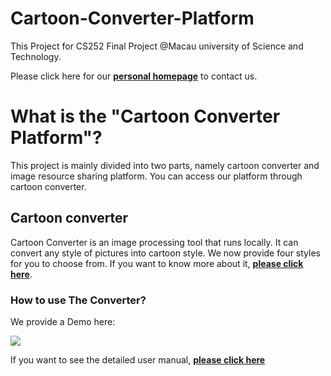 # Cartoon-Converter-Platform
This Project for CS252 Final Project @Macau university of Science and Technology.

Please click here for our [**personal homepage**](https://github.com/MeditatorE/Cartoon-Converter-Platform/blob/main/homepage/html/AboutUs.html) to contact us.

# What is the "Cartoon Converter Platform"? 
This project is mainly divided into two parts, namely cartoon converter and image resource sharing platform. You can access our platform through cartoon converter.
## Cartoon converter
Cartoon Converter is an image processing tool that runs locally. It can convert any style of pictures into cartoon style. We now provide four styles for you to choose from. If you want to know more about it, [**please click here**](https://github.com/MeditatorE/Cartoon-Converter-Platform/tree/main/pretrained_model).
### How to use The Converter?
We provide a Demo here:

![](https://github.com/MeditatorE/Cartoon-Converter-Platform/blob/main/Demo/Convert.gif)

If you want to see the detailed user manual, [**please click here**](https://github.com/MeditatorE/Cartoon-Converter-Platform/blob/main/homepage/html/UserManual.html)

